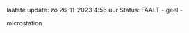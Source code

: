 laatste update: 
zo 26-11-2023  4:56   uur 
Status: FAALT - geel - 
<div class="service R">microstation</div>